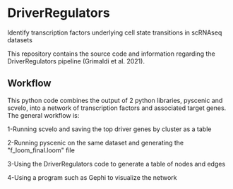 # DriverRegulators
Identify transcription factors underlying cell state transitions in scRNAseq datasets

This repository contains the source code and information regarding the DriverRegulators pipeline (Grimaldi et al. 2021).

## Workflow

This python code combines the output of 2 python libraries, pyscenic and scvelo, into a network of transcription factors and associated target genes.
The general workflow is:

1-Running scvelo and saving the top driver genes by cluster as a table

2-Running pyscenic on the same dataset and generating the "f_loom_final.loom" file

3-Using the DriverRegulators code to generate a table of nodes and edges

4-Using a program such as Gephi to visualize the network

